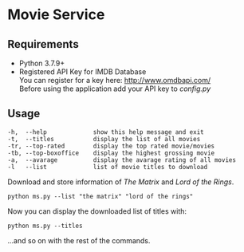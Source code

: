# Movie Service

## Requirements

- Python 3.7.9+
- Registered API Key for IMDB Database  
    You can register for a key here: http://www.omdbapi.com/  
    Before using the application add your API key to  *config.py*

## Usage

```shell
-h,  --help             show this help message and exit
-t,  --titles           display the list of all movies
-tr, --top-rated        display the top rated movie/movies
-tb, --top-boxoffice    display the highest grossing movie
-a,  --avarage          display the avarage rating of all movies
-l   --list             list of movie titles to download
```

Download and store information of *The Matrix* and *Lord of the Rings*.

```shell
python ms.py --list "the matrix" "lord of the rings"
```

Now you can display the downloaded list of titles with:

```shell
python ms.py --titles
```

...and so on with the rest of the commands.